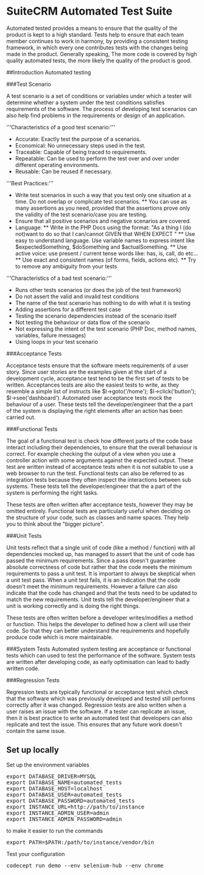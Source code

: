 SuiteCRM Automated Test Suite
====

Automated tested provides a means to ensure that the quality of the product is kept to a high standard. Tests help to ensure that each team member continues to work in harmony, by providing a consistent testing framework, in which every one contributes tests with the changes being made in the product. Generally speaking, The more code is covered by high quality automated tests, the more likely the quality of the product is good.


##Introduction Automated testing

###Test Scenario

A test scenario is a set of conditions or variables under which a tester will determine whether a system under the test conditions satisfies requirements of the software. The process of developing test scenarios can also help find problems in the requirements or design of an application.

'''Characteristics of a good test scenario:'''
* Accurate: Exactly test the purpose of a scenarios.
* Economical: No unnecessary steps used in the test.
* Traceable: Capable of being traced to requirements.
* Repeatable: Can be used to perform the test over and over under different operating environments.
* Reusable: Can be reused if necessary.

'''Best Practices:'''
* Write test scenarios in such a way that you test only one situation at a time. Do not overlap or complicate test scenarios.
** You can use as many assertions as you need, provided that the assertions prove only the validity of the test scenario/case you are testing.
* Ensure that all positive scenarios and negative scenarios are covered.
* Language:
** Write in the PHP Docs using the format:  "As a thing I (do not)want to do <scenario> so that I can/cannot <requirement> GIVEN that <some scenario is true> WHEN <condition is happening> EXPECT <some behavior will occur>"
** Use easy to understand language. Use variable names to express intent like $expectedSomething, $doSomething and $actualSomething.
** Use active voice: use present / current tense words like: has, is, call, do etc...
** Use exact and consistent names (of forms, fields, actions etc).
** Try to remove any ambiguity from your tests

'''Characteristics of a bad test scenario:'''
* Runs other tests scenarios (or does the job of the test framework)
* Do not assert the valid and invalid test conditions
* The name of the test scenario has nothing to do with what it is testing
* Adding assertions for a different test case
* Testing the scenario dependencies instead of the scenario itself
* Not testing the behaviour or data flow of the scenario
* Not expressing the intent of the test scenario (PHP Doc, method names, variables, failure messages)
* Using loops in your test scenario

###Acceptance Tests

Acceptance tests ensure that the software meets requirements of a user story. Since user stories are the examples given at the start of a development cycle, acceptance test tend to be the first set of tests to be written. Acceptances tests are also the easiest  tests to write, as they resemble a simple list of instructs like $I->goto('/home'); $I->click('button'); $I->see('dashboard'). Automated user acceptance tests mock the behaviour of a user.  These tests tell the developer/engineer that the a part of the system is displaying the right elements after an action has been carried out.

###Functional Tests

The goal of a functional test is check how different parts of the code base interact including their dependencies, to ensure that the overall behaviour is correct. For example checking the output of a view when you use a controller action with some arguments against the expected output. These test are written instead of acceptance tests when it is not suitable to use a web browser to run the test. Functional tests can also be referred to as integration tests because they often inspect the interactions between sub systems. These tests tell the developer/engineer that the a part of the system is performing the right tasks.

These tests are often written after acceptance tests, however they may be omitted entirely. Functional tests are particularly useful when deciding on the structure of your code, such as classes and name spaces. They help you to think about the "bigger picture".

###Unit Tests

Unit tests reflect that a single unit of code (like a method / function) with all dependencies mocked up, has managed to assert that the unit of code has passed the minimum requirements. Since a pass doesn't guarantee absolute correctness of code but rather that the code meets the minimum requirements to pass a unit test. It is important to always be skeptical when a unit test pass. When a unit test fails, it is an indication that the code doesn't meet the minimum requirements. However a failure can also indicate that the code has changed and that the tests need to be updated to match the new requirements. Unit tests tell the developer/engineer that a unit is working correctly and is doing the right things.

These tests are often written before a developer writes/modifies a method or function. This helps the developer to defined how a client will use their code. So that they can better understand the requirements and hopefully produce code which is more maintainable.

###System Tests
Automated system testing are acceptance or functional tests which can used to test the performance of the software. System tests are written after developing code, as early optimisation can lead to badly written code.

###Regression Tests

Regression tests are typically functional or acceptance test which check that the software which was previously developed and tested still performs correctly after it was changed. Regression tests are also written when a user raises an issue with the software. If a tester can replicate an issue, then it is best practice to write an automated test that developers can also replicate and test the issue. This ensures that any future work doesn't contain the same issue.

## Set up locally

Set up the environment variables
<pre>
export DATABASE_DRIVER=MYSQL
export DATABASE_NAME=automated_tests
export DATABASE_HOST=localhost
export DATABASE_USER=automated_tests
export DATABASE_PASSWORD=automated_tests
export INSTANCE_URL=http://path/to/instance
export INSTANCE_ADMIN_USER=admin
export INSTANCE_ADMIN_PASSWORD=admin
</pre>

to make it easier to run the commands

<pre>
export PATH=$PATH:/path/to/instance/vendor/bin
</pre>


Test your configuration
<pre>
codecept run demo --env selenium-hub --env chrome
</pre>


